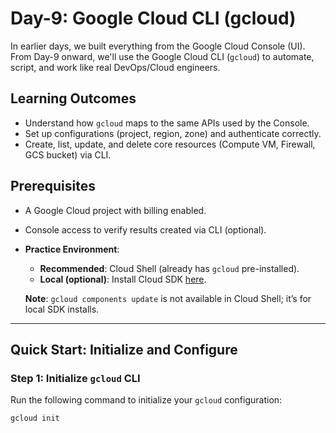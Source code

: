# Day-9: Google Cloud CLI (gcloud)

In earlier days, we built everything from the Google Cloud Console (UI). From Day-9 onward, we'll use the Google Cloud CLI (`gcloud`) to automate, script, and work like real DevOps/Cloud engineers.

## Learning Outcomes

- Understand how `gcloud` maps to the same APIs used by the Console.
- Set up configurations (project, region, zone) and authenticate correctly.
- Create, list, update, and delete core resources (Compute VM, Firewall, GCS bucket) via CLI.

## Prerequisites

- A Google Cloud project with billing enabled.
- Console access to verify results created via CLI (optional).
- **Practice Environment**:
  - **Recommended**: Cloud Shell (already has `gcloud` pre-installed).
  - **Local (optional)**: Install Cloud SDK [here](https://cloud.google.com/sdk/docs/install).
  
  **Note**: `gcloud components update` is not available in Cloud Shell; it’s for local SDK installs.

---

## Quick Start: Initialize and Configure

### Step 1: Initialize `gcloud` CLI
Run the following command to initialize your `gcloud` configuration:

```bash
gcloud init
